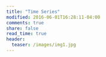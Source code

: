 ```yaml
---
title: "Time Series"
modified: 2016-06-01T16:28:11-04:00
comments: true
share: false
read_time: true
header:
  teaser: /images/img1.jpg
---
```


